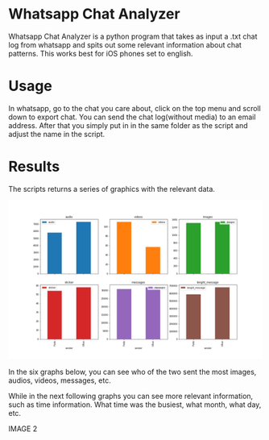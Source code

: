 # Whatsapp Chat Analyzer

Whatsapp Chat Analyzer is a python program that takes as input a .txt chat log from whatsapp and spits out some relevant information about chat patterns. This works best for iOS phones set to english.


# Usage

In whatsapp, go to the chat you care about, click on the top menu and scroll down to export chat. You can send the chat log(without media) to an email address. After that you simply put in in the same folder as the script and adjust the name in the script.

# Results

The scripts returns a series of graphics with the relevant data.

![title](grafico1.png)

In the six graphs below, you can see who of the two sent the most images, audios, videos, messages, etc.



While in the next following graphs you can see more relevant information, such as time information. What time was the busiest, what month, what day, etc.

IMAGE 2


